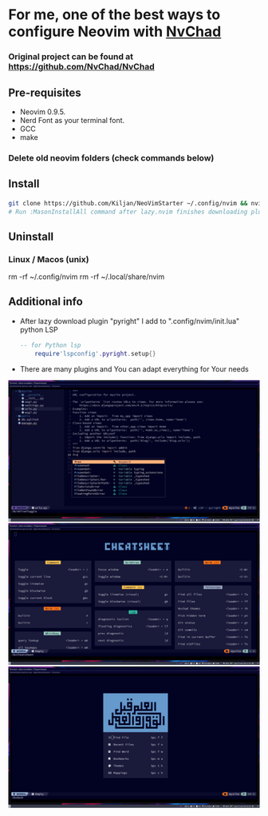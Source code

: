 # For me, one of the best ways to configure Neovim with [NvChad](https://nvchad.com/) 

### Original project can be found at https://github.com/NvChad/NvChad

## Pre-requisites

- Neovim 0.9.5.
- Nerd Font as your terminal font.
- GCC
- make

### Delete old neovim folders (check commands below)

## Install

```bash
git clone https://github.com/Kiljan/NeoVimStarter ~/.config/nvim && nvim
# Run :MasonInstallAll command after lazy.nvim finishes downloading plugins.
```

## Uninstall

### Linux / Macos (unix)
rm -rf ~/.config/nvim
rm -rf ~/.local/share/nvim

## Additional info

- After lazy download plugin "pyright" I add to ".config/nvim/init.lua" python LSP

  ```lua
  -- for Python lsp
      require'lspconfig'.pyright.setup{}
  ```
- There are many plugins and You can adapt everything for Your needs

![alt text](pick/oo.png)
![alt text](pick/tt.png)
![alt text](pick/tr.png)

